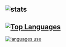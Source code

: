 ![stats](https://github-readme-stats.vercel.app/api?username=KERRCAM&show_icons=true&theme=tokyonight)  
---
[![Top Languages](https://github-readme-stats.vercel.app/api/top-langs/?username=KERRCAM&layout=compact)](https://github.com/KERRCAM/github-readme-stats)
--- 
[![languages use](https://github-readme-stats.vercel.app/api/wakatime?username=KERRCAM)](https://github.com/anuraghazra/github-readme-stats)
